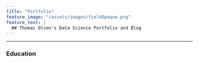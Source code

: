 ```yaml
---
title: "Portfolio"
feature_image: "/assets/images/fieldOpaque.png"
feature_text: |
  ## Thomas Olsen's Data Science Portfolio and Blog
---
```


***

### Education
